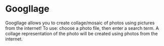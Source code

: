 # Googllage
Googllage allows you to create collage/mosaic of photos using pictures from the internet! To use: choose a photo file, then enter a search term. A collage representation of the photo will be created using photos from the internet.
